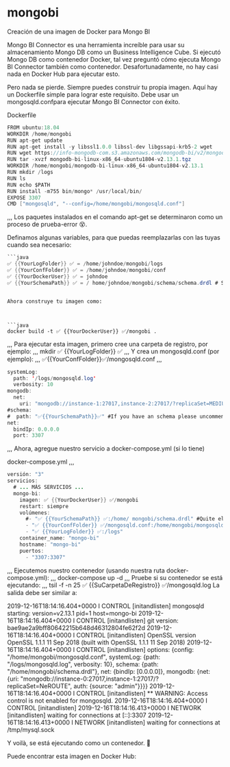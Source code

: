# mongobi
Creación de una imagen de Docker para Mongo BI 

Mongo BI Connector es una herramienta increíble para usar su almacenamiento Mongo DB como un Business Intelligence Cube. Si ejecutó Mongo DB como contenedor Docker, tal vez preguntó cómo ejecuta Mongo BI Connector también como contenedor. Desafortunadamente, no hay casi nada en Docker Hub para ejecutar esto.

Pero nada se pierde. Siempre puedes construir tu propia imagen. Aquí hay un Dockerfile simple para lograr este requisito. Debe usar un mongosqld.confpara ejecutar Mongo BI Connector con éxito.

Dockerfile

```java
FROM ubuntu:18.04
WORKDIR /home/mongobi
RUN apt-get update
RUN apt-get install -y libssl1.0.0 libssl-dev libgssapi-krb5-2 wget
RUN wget https://info-mongodb-com.s3.amazonaws.com/mongodb-bi/v2/mongodb-bi-linux-x86_64-ubuntu1804-v2.13.1.tgz
RUN tar -xvzf mongodb-bi-linux-x86_64-ubuntu1804-v2.13.1.tgz
WORKDIR /home/mongobi/mongodb-bi-linux-x86_64-ubuntu1804-v2.13.1
RUN mkdir /logs
RUN ls
RUN echo $PATH
RUN install -m755 bin/mongo* /usr/local/bin/
EXPOSE 3307
CMD ["mongosqld", "--config=/home/mongobi/mongosqld.conf"]
```

,,,
Los paquetes instalados en el comando apt-get se determinaron como un proceso de prueba-error 😵.

Definamos algunas variables, para que puedas reemplazarlas con las tuyas cuando sea necesario:


```java
```java
✅ {{YourLogFolder}} ✅ = /home/johndoe/mongobi/logs 
✅ {{YourConfFolder}} ✅ = /home/johndoe/mongobi/conf 
✅ {{YourDockerUser}} ✅ = johndoe 
✅ {{YourSchemaPath}} ✅ = / home/johndoe/mongobi/schema/schema.drdl # SI LO TIENE, NO SE
``` 
```REQUIERE 😋

Ahora construye tu imagen como:



```java
docker build -t ✅ {{YourDockerUser}} ✅/mongobi .

```
,,,
Para ejecutar esta imagen, primero cree una carpeta de registro, por ejemplo:
,,,
mkdir ✅ {{YourLogFolder}} ✅
,,,
Y crea un mongosqld.conf (por ejemplo):
,,,
✅{{YourConfFolder}}✅/mongosqld.conf
,,,

```java
systemLog:
  path: '/logs/mongosqld.log'
  verbosity: 10
mongodb:
  net:
    uri: "mongodb://instance-1:27017,instance-2:27017/?replicaSet=MEDIUM"
#schema:
#  path: "✅{{YourSchemaPath}}✅" #If you have an schema please uncomment this line
net:
  bindIp: 0.0.0.0
  port: 3307
```
,,,
Ahora, agregue nuestro servicio a docker-compose.yml (si lo tiene)

docker-compose.yml
,,,
```java
versión: "3" 
servicios: 
  # ... MÁS SERVICIOS ... 
  mongo-bi: 
    imagen: ✅ {{YourDockerUser}} ✅/mongobi 
    restart: siempre 
    volúmenes: 
      #- "✅ {{YourSchemaPath}} ✅:/home/ mongobi/schema.drdl" #Quite el comentario si tiene un archivo de esquema 
      - "✅ {{YourConfFolder}} ✅/mongosqld.conf:/home/mongobi/mongosqld.conf" 
      - "✅ {{YourLogFolder}} ✅:/logs" 
    container_name: "mongo-bi" 
    hostname: "mongo-bi" 
    puertos: 
      - "3307:3307"
```
,,,
Ejecutemos nuestro contenedor (usando nuestra ruta docker-compose.yml):
,,,
docker-compose up -d
,,,
Pruebe si su contenedor se está ejecutando:
,,,
tsil -f -n 25 ✅ {{SuCarpetaDeRegistro}} ✅/mongosqld.log
La salida debe ser similar a:

2019-12-16T18:14:16.404+0000 I CONTROL    [initandlisten] mongosqld starting: version=v2.13.1 pid=1 host=mongo-bi
2019-12-16T18:14:16.404+0000 I CONTROL    [initandlisten] git version: bae9ae2a9bff80642215b648d46312804fe62f2d
2019-12-16T18:14:16.404+0000 I CONTROL    [initandlisten] OpenSSL version OpenSSL 1.1.1  11 Sep 2018 (built with OpenSSL 1.1.1  11 Sep 2018)
2019-12-16T18:14:16.404+0000 I CONTROL    [initandlisten] options: {config: "/home/mongobi/mongosqld.conf", systemLog: {path: "/logs/mongosqld.log", verbosity: 10}, schema: {path: "/home/mongobi/schema.drdl"}, net: {bindIp: [0.0.0.0]}, mongodb: {net: {uri: "mongodb://instance-0:27017,instance-1:27017/?replicaSet=NeROUTE", auth: {source: "admin"}}}}
2019-12-16T18:14:16.404+0000 I CONTROL    [initandlisten] ** WARNING: Access control is not enabled for mongosqld.
2019-12-16T18:14:16.404+0000 I CONTROL    [initandlisten]
2019-12-16T18:14:16.413+0000 I NETWORK    [initandlisten] waiting for connections at [::]:3307
2019-12-16T18:14:16.413+0000 I NETWORK    [initandlisten] waiting for connections at /tmp/mysql.sock

Y voilà, se está ejecutando como un contenedor. 🤩

Puede encontrar esta imagen en Docker Hub: